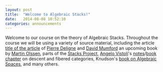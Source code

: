 ```yaml
---
layout: post
title:  "Welcome to Algebraic Stacks!"
date:   2014-08-08 10:52:10
categories: announcements 
---
```


Welcome to our course on the theory of Algebraic Stacks. Throughout the
course we will be using a variety of source material, including the article
[title of the article][DM] of [Pierre Deligne][deligne] and 
[David Mumford][mumford] an upcoming book by [Martin Olssen][olssen], parts
of the [Stacks Project][stacksproject], [Angelo Vistoli][vistoli]'s
[notes][vistolinotes]/[book chapter][vistolichapter] on descent and fibered
categories, Knudson's [book on Algebraic Spaces][algspaces], and many
others.

[DM]: http://dkrashen.github.io
[deligne]: http://dkrashen.github.io
[mumford]: http://dkrashen.github.io
[vistoli]: http://dkrashen.github.io
[stacksproject]: http://dkrashen.github.io
[vistolinotes]: http://dkrashen.github.io
[vistolichapter]: http://dkrashen.github.io
[algspaces]: http://dkrashen.github.io
[olssen]: http://dkrashen.github.io
